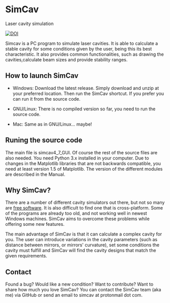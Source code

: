 # SimCav
Laser cavity simulation

[![DOI](https://zenodo.org/badge/90370020.svg)](https://zenodo.org/badge/latestdoi/90370020)

Simcav is a PC program to simulate laser cavities. It is able to calculate a stable cavity for some conditions given by the user, being this its best characteristic. It also provides common functionalities, such as drawing the cavities,calculate beam sizes and provide stability ranges.

## How to launch SimCav

* Windows:
Download the latest release. Simply download and unzip at your preferred location. Then run the SimCav shortcut. 
If you prefer you can run it from the source code.

* GNU/Linux:
There is no compiled version so far, you need to run the source code.

* Mac:
Same as in GNU/Linux... maybe!

## Runing the source code
The main file is simcav4_7_GUI. Of course the rest of the source files are also needed.
You need Python 3.x installed in your computer.
Due to changes in the Matplotlib libraries that are not backwards compatible, you need at least version 1.5 of Matplotlib.
The version of the different modules are described in the Manual.

## Why SimCav?
There are a number of different cavity simulators out there, but not so many are [free software](https://www.gnu.org/philosophy/free-sw.en.html). It is also difficult to find one that is cross-platform. Some of the programs are already too old, and not working well in newest Windows machines. SimCav aims to overcome these problems while offering some new features.

The main advantage of SimCav is that it can calculate a complex cavity for you. The user can introduce variations in the cavity parameters (such as distance between mirrors, or mirrors' curvature), set some conditions the cavity must fulfill and SimCav will find the cavity designs that match the given requirements.

## Contact
Found a bug? Would like a new condition? Want to contribute? Want to share how much you love SimCav?
You can contact the SimCav team (aka me) via GitHub or send an email to simcav at protonmail dot com.
